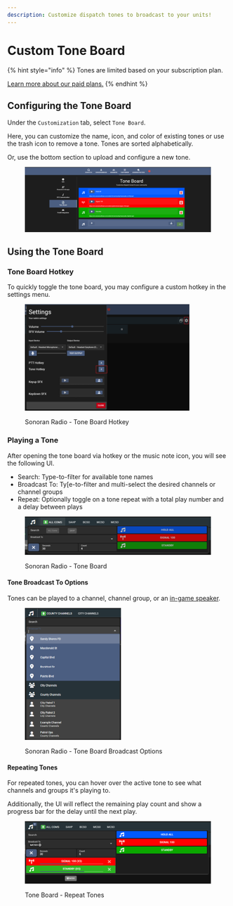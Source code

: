```yaml
---
description: Customize dispatch tones to broadcast to your units!
---
```


# Custom Tone Board

{% hint style="info" %}
Tones are limited based on your subscription plan.

[Learn more about our paid plans.](../../../pricing/faq/standalone-pricing.md)
{% endhint %}

## Configuring the Tone Board

Under the `Customization` tab, select `Tone Board`.

Here, you can customize the name, icon, and color of existing tones or use the trash icon to remove a tone. Tones are sorted alphabetically.

Or, use the bottom section to upload and configure a new tone.

<figure><img src="../../../.gitbook/assets/image (4) (1).png" alt=""><figcaption></figcaption></figure>

## Using the Tone Board

### Tone Board Hotkey

To quickly toggle the tone board, you may configure a custom hotkey in the settings menu.

<figure><img src="../../../.gitbook/assets/image (6).png" alt="" width="375"><figcaption><p>Sonoran Radio - Tone Board Hotkey</p></figcaption></figure>

### Playing a Tone

After opening the tone board via hotkey or the music note icon, you will see the following UI.

* Search: Type-to-filter for available tone names
* Broadcast To: Ty\[e-to-filter and multi-select the desired channels or channel groups
* Repeat: Optionally toggle on a tone repeat with a total play number and a delay between plays

<figure><img src="../../../.gitbook/assets/image (7).png" alt=""><figcaption><p>Sonoran Radio - Tone Board</p></figcaption></figure>

#### Tone Broadcast To Options

Tones can be played to a channel, channel group, or an [in-game speaker](../in-game-radio/in-game-speakers.md).

<figure><img src="../../../.gitbook/assets/image (59).png" alt="" width="219"><figcaption><p>Sonoran Radio - Tone Board Broadcast Options</p></figcaption></figure>

#### Repeating Tones

For repeated tones, you can hover over the active tone to see what channels and groups it's playing to.

Additionally, the UI will reflect the remaining play count and show a progress bar for the delay until the next play.

<figure><img src="../../../.gitbook/assets/image (8).png" alt=""><figcaption><p>Tone Board - Repeat Tones</p></figcaption></figure>
